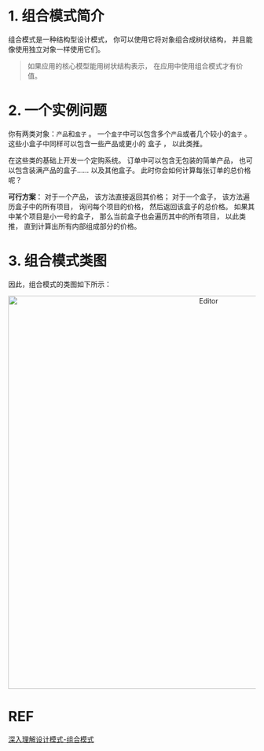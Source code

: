 # 1. 组合模式简介
组合模式是一种结构型设计模式， 你可以使用它将对象组合成树状结构， 并且能像使用独立对象一样使用它们。

> 如果应用的核心模型能用树状结构表示， 在应用中使用组合模式才有价值。

# 2. 一个实例问题
你有两类对象：`产品`和`盒子` 。 一个`盒子`中可以包含多个`产品`或者几个较小的`盒子` 。 
这些小盒子中同样可以包含一些产品或更小的 盒子 ， 以此类推。

在这些类的基础上开发一个定购系统。 订单中可以包含无包装的简单产品， 也可以包含装满产品的盒子…… 以及其他盒子。
此时你会如何计算每张订单的总价格呢？

**可行方案**：
对于一个产品， 该方法直接返回其价格； 对于一个盒子， 该方法遍历盒子中的所有项目， 
询问每个项目的价格， 然后返回该盒子的总价格。 如果其中某个项目是小一号的盒子， 那么当前盒子也会遍历其中的所有项目， 以此类推， 直到计算出所有内部组成部分的价格。

# 3. 组合模式类图
因此，组合模式的类图如下所示：

<div align="center">
	<img alt="Editor" width="800" src="" >
</div>



# REF
[深入理解设计模式-组合模式](https://refactoringguru.cn/design-patterns/composite)